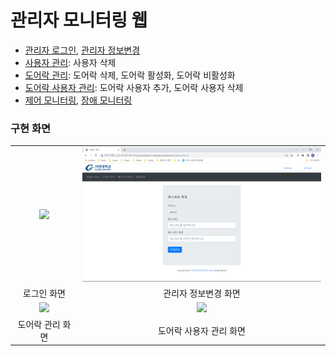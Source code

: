 # 관리자 모니터링 웹
- [관리자 로그인](login.ejs), [관리자 정보변경](mod.ejs)
- [사용자 관리](adminuser.ejs): 사용자 삭제
- [도어락 관리](admindoor.ejs): 도어락 삭제, 도어락 활성화, 도어락 비활성화
- [도어락 사용자 관리](adminuser.ejs): 도어락 사용자 추가, 도어락 사용자 삭제
- [제어 모니터링](controllog.ejs), [장애 모니터링](errorapp.ejs)

### 구현 화면
|||
|:---:|:---:|
|<img src="readmeImg/login.png" width="400">|<img src="readmeImg/adminmod.png" width="400">|
|로그인 화면|관리자 정보변경 화면|
|<img src="readmeImg/admindoor.png" width="400">|<img src="readmeImg/userdoor.png" width="400">|
|도어락 관리 화면|도어락 사용자 관리 화면|